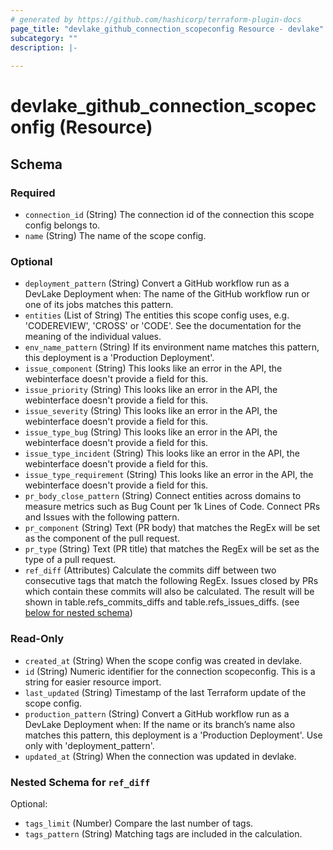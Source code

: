 ```yaml
---
# generated by https://github.com/hashicorp/terraform-plugin-docs
page_title: "devlake_github_connection_scopeconfig Resource - devlake"
subcategory: ""
description: |-
  
---
```


# devlake_github_connection_scopeconfig (Resource)





<!-- schema generated by tfplugindocs -->
## Schema

### Required

- `connection_id` (String) The connection id of the connection this scope config belongs to.
- `name` (String) The name of the scope config.

### Optional

- `deployment_pattern` (String) Convert a GitHub workflow run as a DevLake Deployment when: The name of the GitHub workflow run or one of its jobs matches this pattern.
- `entities` (List of String) The entities this scope config uses, e.g. 'CODEREVIEW', 'CROSS' or 'CODE'. See the documentation for the meaning of the individual values.
- `env_name_pattern` (String) If its environment name matches this pattern, this deployment is a 'Production Deployment'.
- `issue_component` (String) This looks like an error in the API, the webinterface doesn't provide a field for this.
- `issue_priority` (String) This looks like an error in the API, the webinterface doesn't provide a field for this.
- `issue_severity` (String) This looks like an error in the API, the webinterface doesn't provide a field for this.
- `issue_type_bug` (String) This looks like an error in the API, the webinterface doesn't provide a field for this.
- `issue_type_incident` (String) This looks like an error in the API, the webinterface doesn't provide a field for this.
- `issue_type_requirement` (String) This looks like an error in the API, the webinterface doesn't provide a field for this.
- `pr_body_close_pattern` (String) Connect entities across domains to measure metrics such as Bug Count per 1k Lines of Code. Connect PRs and Issues with the following pattern.
- `pr_component` (String) Text (PR body) that matches the RegEx will be set as the component of the pull request.
- `pr_type` (String) Text (PR title) that matches the RegEx will be set as the type of a pull request.
- `ref_diff` (Attributes) Calculate the commits diff between two consecutive tags that match the following RegEx. Issues closed by PRs which contain these commits will also be calculated. The result will be shown in table.refs_commits_diffs and table.refs_issues_diffs. (see [below for nested schema](#nestedatt--ref_diff))

### Read-Only

- `created_at` (String) When the scope config was created in devlake.
- `id` (String) Numeric identifier for the connection scopeconfig. This is a string for easier resource import.
- `last_updated` (String) Timestamp of the last Terraform update of the scope config.
- `production_pattern` (String) Convert a GitHub workflow run as a DevLake Deployment when: If the name or its branch’s name also matches this pattern, this deployment is a 'Production Deployment'. Use only with 'deployment_pattern'.
- `updated_at` (String) When the connection was updated in devlake.

<a id="nestedatt--ref_diff"></a>
### Nested Schema for `ref_diff`

Optional:

- `tags_limit` (Number) Compare the last number of tags.
- `tags_pattern` (String) Matching tags are included in the calculation.
